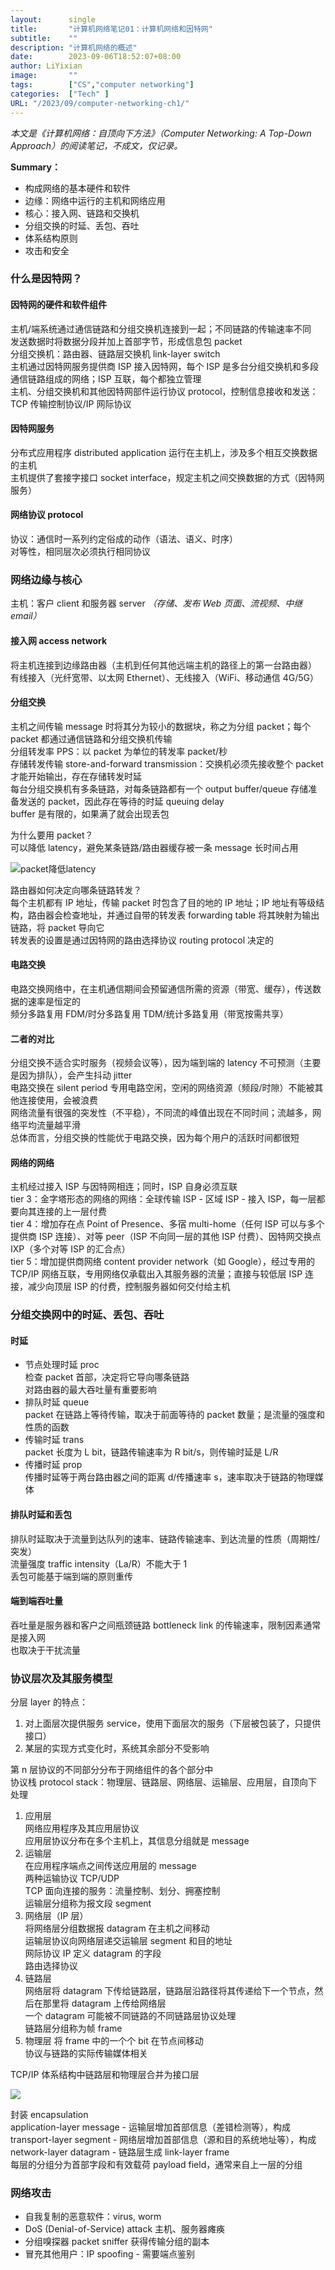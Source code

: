 ```yaml
---
layout: 	 single
title:       "计算机网络笔记01：计算机网络和因特网"
subtitle:    ""
description: "计算机网络的概述"
date:        2023-09-06T18:52:07+08:00
author: LiYixian
image:       ""
tags:        ["CS","computer networking"]
categories:  ["Tech" ]
URL: "/2023/09/computer-networking-ch1/"
---
```

*本文是《计算机网络：自顶向下方法》（Computer Networking: A Top-Down Approach）的阅读笔记，不成文，仅记录。*

**Summary：**  
- 构成网络的基本硬件和软件
- 边缘：网络中运行的主机和网络应用
- 核心：接入网、链路和交换机
- 分组交换的时延、丢包、吞吐
- 体系结构原则
- 攻击和安全

### 什么是因特网？
#### 因特网的硬件和软件组件

主机/端系统通过通信链路和分组交换机连接到一起；不同链路的传输速率不同  
发送数据时将数据分段并加上首部字节，形成信息包 packet  
分组交换机：路由器、链路层交换机 link-layer switch  
主机通过因特网服务提供商 ISP 接入因特网，每个 ISP 是多台分组交换机和多段通信链路组成的网络；ISP 互联，每个都独立管理  
主机、分组交换机和其他因特网部件运行协议 protocol，控制信息接收和发送：TCP 传输控制协议/IP 网际协议  

#### 因特网服务

分布式应用程序 distributed application 运行在主机上，涉及多个相互交换数据的主机  
主机提供了套接字接口 socket interface，规定主机之间交换数据的方式（因特网服务）  

#### 网络协议 protocol

协议：通信时一系列约定俗成的动作（语法、语义、时序）  
对等性，相同层次必须执行相同协议  

### 网络边缘与核心

主机：客户 client 和服务器 server *（存储、发布 Web 页面、流视频、中继 email）*  

#### 接入网 access network

将主机连接到边缘路由器（主机到任何其他远端主机的路径上的第一台路由器）  
有线接入（光纤宽带、以太网 Ethernet）、无线接入（WiFi、移动通信 4G/5G）

#### 分组交换

主机之间传输 message 时将其分为较小的数据块，称之为分组 packet；每个 packet 都通过通信链路和分组交换机传输  
分组转发率 PPS：以 packet 为单位的转发率 packet/秒  
存储转发传输 store-and-forward transmission：交换机必须先接收整个 packet 才能开始输出，存在存储转发时延  
每台分组交换机有多条链路，对每条链路都有一个 output buffer/queue 存储准备发送的 packet，因此存在等待的时延 queuing delay  
buffer 是有限的，如果满了就会出现丢包  

为什么要用 packet？  
可以降低 latency，避免某条链路/路由器缓存被一条 message 长时间占用  

![packet降低latency](/img/packet_latency.png)

路由器如何决定向哪条链路转发？  
每个主机都有 IP 地址，传输 packet 时包含了目的地的 IP 地址；IP 地址有等级结构，路由器会检查地址，并通过自带的转发表 forwarding table 将其映射为输出链路，将 packet 导向它  
转发表的设置是通过因特网的路由选择协议 routing protocol 决定的  

#### 电路交换

电路交换网络中，在主机通信期间会预留通信所需的资源（带宽、缓存），传送数据的速率是恒定的  
频分多路复用 FDM/时分多路复用 TDM/统计多路复用（带宽按需共享）  

#### 二者的对比

分组交换不适合实时服务（视频会议等），因为端到端的 latency 不可预测（主要是因为排队），会产生抖动 jitter  
电路交换在 silent period 专用电路空闲，空闲的网络资源（频段/时隙）不能被其他连接使用，会被浪费  
网络流量有很强的突发性（不平稳），不同流的峰值出现在不同时间；流越多，网络平均流量越平滑  
总体而言，分组交换的性能优于电路交换，因为每个用户的活跃时间都很短  

#### 网络的网络

主机经过接入 ISP 与因特网相连；同时，ISP 自身必须互联  
tier 3：金字塔形态的网络的网络：全球传输 ISP - 区域 ISP - 接入 ISP，每一层都要向其连接的上一层付费  
tier 4：增加存在点 Point of Presence、多宿 multi-home（任何 ISP 可以与多个提供商 ISP 连接）、对等 peer（ISP 不向同一层的其他 ISP 付费）、因特网交换点 IXP（多个对等 ISP 的汇合点）  
tier 5：增加提供商网络 content provider network（如 Google），经过专用的 TCP/IP 网络互联，专用网络仅承载出入其服务器的流量；直接与较低层 ISP 连接，减少向顶层 ISP 的付费，控制服务器如何交付给主机  

### 分组交换网中的时延、丢包、吞吐

#### 时延

- 节点处理时延 proc  
检查 packet 首部，决定将它导向哪条链路  
对路由器的最大吞吐量有重要影响
- 排队时延 queue  
packet 在链路上等待传输，取决于前面等待的 packet 数量；是流量的强度和性质的函数  
- 传输时延 trans  
packet 长度为 L bit，链路传输速率为 R bit/s，则传输时延是 L/R  
- 传播时延 prop  
传播时延等于两台路由器之间的距离 d/传播速率 s，速率取决于链路的物理媒体  

#### 排队时延和丢包

排队时延取决于流量到达队列的速率、链路传输速率、到达流量的性质（周期性/突发）  
流量强度 traffic intensity（La/R）不能大于 1  
丢包可能基于端到端的原则重传  

#### 端到端吞吐量

吞吐量是服务器和客户之间瓶颈链路 bottleneck link 的传输速率，限制因素通常是接入网  
也取决于干扰流量  

### 协议层次及其服务模型

分层 layer 的特点：  
1. 对上面层次提供服务 service，使用下面层次的服务（下层被包装了，只提供接口）
2. 某层的实现方式变化时，系统其余部分不受影响

第 n 层协议的不同部分分布于网络组件的各个部分中  
协议栈 protocol stack：物理层、链路层、网络层、运输层、应用层，自顶向下处理  

1. 应用层  
网络应用程序及其应用层协议  
应用层协议分布在多个主机上，其信息分组就是 message  
2. 运输层  
在应用程序端点之间传送应用层的 message  
两种运输协议 TCP/UDP  
TCP 面向连接的服务：流量控制、划分、拥塞控制  
运输层分组称为报文段 segment  
3. 网络层（IP 层）  
将网络层分组数据报 datagram 在主机之间移动  
运输层协议向网络层递交运输层 segment 和目的地址  
网际协议 IP 定义 datagram 的字段  
路由选择协议  
4. 链路层  
网络层将 datagram 下传给链路层，链路层沿路径将其传递给下一个节点，然后在那里将 datagram 上传给网络层  
一个 datagram 可能被不同链路的不同链路层协议处理  
链路层分组称为帧 frame  
5. 物理层
将 frame 中的一个个 bit 在节点间移动  
协议与链路的实际传输媒体相关  

TCP/IP 体系结构中链路层和物理层合并为接口层

![](/img/TCP_IP_architecture.png)

封装 encapsulation  
application-layer message - 运输层增加首部信息（差错检测等），构成 transport-layer segment - 网络层增加首部信息（源和目的系统地址等），构成 network-layer datagram - 链路层生成 link-layer frame  
每层的分组分为首部字段和有效载荷 payload field，通常来自上一层的分组  

### 网络攻击

- 自我复制的恶意软件：virus, worm
- DoS (Denial-of-Service) attack 主机、服务器瘫痪
- 分组嗅探器 packet sniffer 获得传输分组的副本
- 冒充其他用户：IP spoofing - 需要端点鉴别
